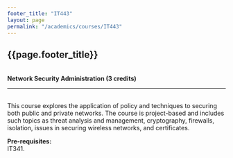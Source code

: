 ```yaml
---
footer_title: "IT443"
layout: page
permalink: "/academics/courses/IT443"
---
```


## {{page.footer_title}}

\
**Network Security Administration (3 credits)**

---

\
This course explores the application of policy and techniques to securing both public and private networks. The course is project-based and includes such topics as threat analysis and management, cryptography, firewalls, isolation, issues in securing wireless networks, and certificates.

**Pre-requisites:**
\
IT341.
